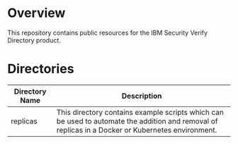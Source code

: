 # Overview

This repository contains public resources for the IBM Security Verify Directory product. 

# Directories

|Directory Name|Description
|--------------|-----------
|replicas| This directory contains example scripts which can be used to automate the addition and removal of replicas in a Docker or Kubernetes environment.